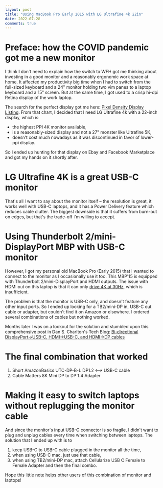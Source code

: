 ```yaml
---
layout: post
title: "Using MacBook Pro Early 2015 with LG Ultrafine 4k 22in"
date: 2022-07-28
comments: true
---
```

# Preface: how the COVID pandemic got me a new monitor
I think I don't need to explain how the switch to WFH got me thinking about investing in a good monitor and a reasonably ergonomic work space at home.
It affected my productivity big time when I had to switch from the full-sized keyboard and a 24" monitor holding two vim panes to a laptop keyboard 
and a 15" screen. But at the same time, I got used to a crisp hi-dpi Retina display of the work laptop.

The search for the perfect display got me here: [Pixel Density Display Listing](https://pixensity.com/list/desktop/).
From that chart, I decided that I need LG Ultrafine 4k with a 22-inch display, which is:
- the highest PPI 4K monitor available,
- is a reasonably-sized display and not a 27" monster like Ultrafine 5K,
- doesn't cost much nowadays as it was discontinued in favor of lower-ppi display.

So I ended up hunting for that display on Ebay and Facebook Marketplace and got my hands on it shortly after.

# LG Ultrafine 4K is a great USB-C monitor
That's all I want to say about the monitor itself – the resolution is great, it works well with USB-C laptops, and it has a Power Delivery feature which
reduces cable clutter. The biggest downside is that it suffers from burn-out on edges, but that's the trade-off I'm willing to accept.

# Using Thunderbolt 2/mini-DisplayPort MBP with USB-C monitor
However, I got my personal old MacBook Pro (Early 2015) that I wanted to connect to the monitor as I occasionally use it too.
This MBP'15 is equipped with Thunderbolt 2/mini-DisplayPort and HDMI outputs.
The issue with HDMI out on this laptop is that it can only 
[drive 4K at 30Hz](https://support.apple.com/kb/sp715?locale=en_US#:~:text=adapters%20(sold%20separately)-,HDMI%20video%20output,-Support%20for%201080p), 
which is insufficient.

The problem is that the monitor is USB-C only, and doesn't feature any other input ports. So I ended up looking for 
a TB2/mini-DP in, USB-C out cable or adapter, but couldn't find it on Amazon or elsewhere. I ordered several combinations of cables but nothing worked.

Months later I was on a lookout for the solution and stumbled upon this comprehensive post in Dan S. Charlton's Tech Blog: 
[Bi-directional DisplayPort->USB-C, HDMI->USB-C, and HDMI->DP cables](https://dancharblog.wordpress.com/2020/05/10/bi-directional-usbc-dp-cables/)

# The final combination that worked
1. Short AmazonBasics UTC-DP-B-L DP1.2 <–> USB-C cable
2. Cable Matters 8K Mini DP to DP 1.4 Adapter

# Making it easy to switch laptops without replugging the monitor cable
And since the monitor's input USB-C connector is so fragile, I didn't want to plug and unplug cables every time when switching between laptops.
The solution that I ended up with is to
1. keep USB-C to USB-C cable plugged in the monitor all the time,
2. when using USB-C mac, just use that cable,
3. when using TB2/mini-DP mac, attach Cellularize USB C Female to Female Adapter and then the final combo.

Hope this little note helps other users of this combination of monitor and laptops!
